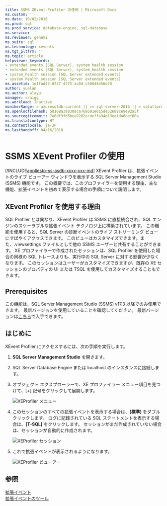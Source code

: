 ```yaml
---
title: SSMS XEvent Profiler の使用 | Microsoft Docs
ms.custom: ''
ms.date: 10/02/2016
ms.prod: sql
ms.prod_service: database-engine, sql-database
ms.service: ''
ms.reviewer: genemi
ms.suite: sql
ms.technology: xevents
ms.tgt_pltfrm: ''
ms.topic: article
helpviewer_keywords:
- extended events [SQL Server], system health session
- extended events [SQL Server], system_health session
- system_health session [SQL Server extended events]
- system health session [SQL Server extended events]
ms.assetid: 1e1fad43-d747-4775-ac0d-c50648e56d78
author: yualan
ms.author: alayu
manager: craigg
ms.workload: Inactive
monikerRange: = azuresqldb-current || >= sql-server-2016 || = sqlallproducts-allversions
ms.openlocfilehash: 5d168a388308ca769591e615de32689ce9e92a5f
ms.sourcegitcommit: 7a6df3fd5bea9282ecdeffa94d13ea1da6def80a
ms.translationtype: HT
ms.contentlocale: ja-JP
ms.lasthandoff: 04/16/2018
---
```

# <a name="use-the-ssms-xevent-profiler"></a>SSMS XEvent Profiler の使用
[!INCLUDE[appliesto-ss-asdb-xxxx-xxx-md](../../includes/appliesto-ss-asdb-xxxx-xxx-md.md)]
XEvent Profiler は、拡張イベントのライブ ビューアー ウィンドウを表示する SQL Server Management Studio (SSMS) 機能です。 この概要では、このプロファイラーを使用する理由、主な機能、拡張イベントを初めて表示する場合の手順について説明します。

## <a name="why-would-i-use-the-xevent-profiler"></a>XEvent Profiler を使用する理由
SQL Profiler とは異なり、XEvent Profiler は SSMS に直接統合され、SQL エンジンのスケーラブルな拡張イベント テクノロジ上に構築されています。 この機能を使用すると、SQL Server の診断イベントのライブ ストリーミング ビューにすばやくアクセスできます。 このビューはカスタマイズできます。また、.viewsettings ファイルとして他の SSMS ユーザーと共有することができます。 XE プロファイラーで作成されたセッションは、SQL Profiler を使用した場合の同様の SQL トレースよりも、実行中の SQL Server に対する影響が少なくなります。 このセッションはユーザーがカスタマイズできますが、既存の XE セッションのプロパティの UI または TSQL を使用してカスタマイズすることもできます。

## <a name="prerequisites"></a>Prerequisites
この機能は、SQL Server Management Studio (SSMS) v17.3 以降でのみ使用できます。 最新バージョンを使用していることを確認してください。 最新バージョンは[こちら](https://docs.microsoft.com/en-us/sql/ssms/download-sql-server-management-studio-ssms)で入手できます。

## <a id="getting-started"></a>はじめに
XEvent Profiler にアクセスするには、次の手順を実行します。

1. **SQL Server Management Studio** を開きます。

2. SQL Server Database Engine または localhost のインスタンスに接続します。

3. オブジェクト エクスプローラーで、XE プロファイラー メニュー項目を見つけて、[+] 記号をクリックして展開します。

   ![XEProfiler メニュー](media/xevents-xe-profiler-menu.png)

4. このセッションのすべての拡張イベントを表示する場合は、**[標準]** をダブルクリックします。 ログに記録されている SQL ステートメントを表示する場合は、**[T-SQL]** をクリックします。 セッションがまだ作成されていない場合は、セッションが自動的に作成されます。

   ![XEProfiler セッション](media/xevents-xe-profiler-start-session.png)

5. これで拡張イベントが表示されるようになります。

   ![XEProfiler ビューアー](media/xevents-xe-profiler-start-viewer.png)

## <a name="see-also"></a>参照
[拡張イベント](../../relational-databases/extended-events/extended-events.md)  
[拡張イベントのツール](../../relational-databases/extended-events/extended-events-tools.md)  
  
  
